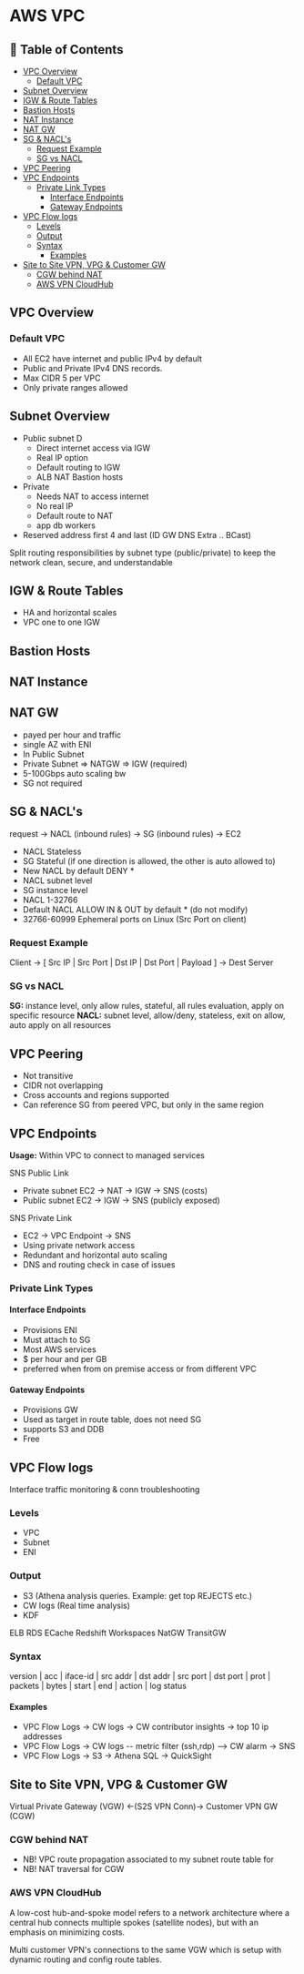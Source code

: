 # AWS VPC

## 📑 Table of Contents

- [VPC Overview](#vpc-overview)
  - [Default VPC](#default-vpc)
- [Subnet Overview](#subnet-overview)
- [IGW & Route Tables](#igw--route-tables)
- [Bastion Hosts](#bastion-hosts)
- [NAT Instance](#nat-instance)
- [NAT GW](#nat-gw)
- [SG & NACL's](#sg--nacls)
  - [Request Example](#request-example)
  - [SG vs NACL](#sg-vs-nacl)
- [VPC Peering](#vpc-peering)
- [VPC Endpoints](#vpc-endpoints)
  - [Private Link Types](#private-link-types)
    - [Interface Endpoints](#interface-endpoints)
    - [Gateway Endpoints](#gateway-endpoints)
- [VPC Flow logs](#vpc-flow-logs)
  - [Levels](#levels)
  - [Output](#output)
  - [Syntax](#syntax)
    - [Examples](#examples)
- [Site to Site VPN, VPG & Customer GW](#site-to-site-vpn-vpg--customer-gw)
  - [CGW behind NAT](#cgw-behind-nat)
  - [AWS VPN CloudHub](#aws-vpn-cloudhub)

## VPC Overview

### Default VPC

- All EC2 have internet and public IPv4 by default
- Public and Private IPv4 DNS records.
- Max CIDR 5 per VPC
- Only private ranges allowed

## Subnet Overview

- Public subnet D
  - Direct internet access via IGW
  - Real IP option
  - Default routing to IGW
  - ALB NAT Bastion hosts
- Private
  - Needs NAT to access internet
  - No real IP
  - Default route to NAT
  - app db workers
- Reserved address first 4 and last (ID GW DNS Extra .. BCast)

Split routing responsibilities by subnet type (public/private) to keep the network clean, secure, and understandable

## IGW & Route Tables

- HA and horizontal scales
- VPC one to one IGW

## Bastion Hosts

## NAT Instance

## NAT GW

- payed per hour and traffic
- single AZ with ENI
- In Public Subnet
- Private Subnet => NATGW => IGW (required)
- 5-100Gbps auto scaling bw
- SG not required

## SG & NACL's

request -> NACL (inbound rules) -> SG (inbound rules) -> EC2

- NACL Stateless
- SG Stateful (if one direction is allowed, the other is auto allowed to)
- New NACL by default DENY *
- NACL subnet level
- SG instance level
- NACL 1-32766
- Default NACL ALLOW IN & OUT by default * (do not modify)
- 32766-60999 Ephemeral ports on Linux (Src Port on client)

### Request Example

Client -> [ Src IP | Src Port | Dst IP | Dst Port | Payload ] -> Dest Server

### SG vs NACL

**SG:** instance level, only allow rules, stateful, all rules evaluation, apply on specific resource
**NACL:** subnet level, allow/deny, stateless, exit on allow, auto apply on all resources

## VPC Peering

- Not transitive
- CIDR not overlapping
- Cross accounts and regions supported
- Can reference SG from peered VPC, but only in the same region

## VPC Endpoints

**Usage:** Within VPC to connect to managed services

SNS Public Link

- Private subnet EC2 -> NAT -> IGW -> SNS (costs)
- Public subnet EC2 -> IGW -> SNS (publicly exposed)

SNS Private Link

- EC2 -> VPC Endpoint -> SNS
- Using private network access
- Redundant and horizontal auto scaling
- DNS and routing check in case of issues

### Private Link Types

#### Interface Endpoints

- Provisions ENI
- Must attach to SG
- Most AWS services
- $ per hour and per GB
- preferred when from on premise access or from different VPC

#### Gateway Endpoints

- Provisions GW
- Used as target in route table, does not need SG
- supports S3 and DDB
- Free

## VPC Flow logs

Interface traffic monitoring & conn troubleshooting

### Levels

- VPC
- Subnet
- ENI

### Output

- S3 (Athena analysis queries. Example: get top REJECTS etc.)
- CW logs (Real time analysis)
- KDF

ELB RDS ECache Redshift Workspaces NatGW TransitGW

### Syntax

version | acc | iface-id | src addr | dst addr | src port | dst port | prot | packets | bytes | start | end | action | log status

#### Examples

- VPC Flow Logs -> CW logs -> CW contributor insights -> top 10 ip addresses
- VPC Flow Logs -> CW logs -- metric filter (ssh,rdp) --> CW alarm -> SNS
- VPC Flow Logs -> S3 -> Athena SQL -> QuickSight

## Site to Site VPN, VPG & Customer GW

Virtual Private Gateway (VGW) <-(S2S VPN Conn)-> Customer VPN GW (CGW)

### CGW behind NAT

- NB! VPC route propagation associated to my subnet route table for
- NB! NAT traversal for CGW

### AWS VPN CloudHub

A low-cost hub-and-spoke model refers to a network architecture where a central hub connects multiple spokes (satellite nodes), but with an emphasis on minimizing costs.

Multi customer VPN's connections to the same VGW which is setup with dynamic routing and config route tables.
